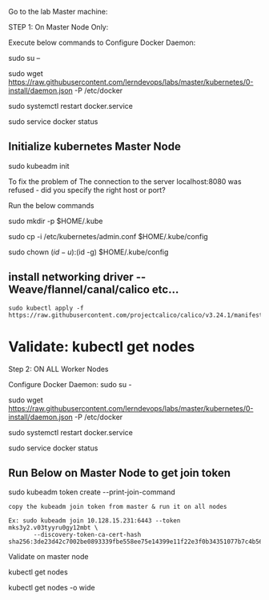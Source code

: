 Go to the lab Master machine:

STEP 1: On Master Node Only:

Execute below commands to Configure Docker Daemon: 

sudo su –
 
sudo wget https://raw.githubusercontent.com/lerndevops/labs/master/kubernetes/0-install/daemon.json -P /etc/docker

   sudo systemctl restart docker.service
   
   sudo service docker status
## Initialize kubernetes Master Node
 
   sudo kubeadm init 
 
To fix the problem of The connection to the server localhost:8080 was refused - did you specify the right host or port?
 
 Run the below commands 
 
   sudo mkdir -p $HOME/.kube
   
   sudo cp -i /etc/kubernetes/admin.conf $HOME/.kube/config
   
   sudo chown $(id -u):$(id -g) $HOME/.kube/config
 
   ## install networking driver -- Weave/flannel/canal/calico etc... 
 
    sudo kubectl apply -f https://raw.githubusercontent.com/projectcalico/calico/v3.24.1/manifests/calico.yaml
    
   
   # Validate:  kubectl get nodes


Step 2: ON ALL Worker Nodes


Configure Docker Daemon: 
sudo su - 

   sudo wget https://raw.githubusercontent.com/lerndevops/labs/master/kubernetes/0-install/daemon.json -P /etc/docker
   
   sudo systemctl restart docker.service
   
   sudo service docker status
   
## Run Below on Master Node to get join token 
 
sudo kubeadm token create --print-join-command 

 
    copy the kubeadm join token from master & run it on all nodes
 
    Ex: sudo kubeadm join 10.128.15.231:6443 --token mks3y2.v03tyyru0gy12mbt \
           --discovery-token-ca-cert-hash sha256:3de23d42c7002be0893339fbe558ee75e14399e11f22e3f0b34351077b7c4b56
 
Validate on master node

kubectl get nodes

kubectl get nodes -o wide
